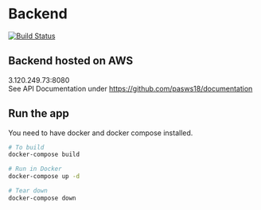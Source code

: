 # Backend
[![Build Status](https://travis-ci.com/christophwitzko/pasws18-backend.svg?token=UdnpNRsQPVxpTPh6DNqo&branch=development)](https://travis-ci.com/christophwitzko/pasws18-backend)

## Backend hosted on AWS

3.120.249.73:8080 <br />
See API Documentation under https://github.com/pasws18/documentation

## Run the app
You need to have docker and docker compose installed.

```bash
# To build
docker-compose build

# Run in Docker
docker-compose up -d

# Tear down
docker-compose down
```

